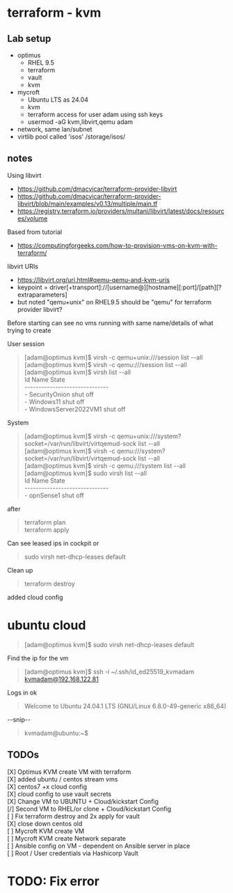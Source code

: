 
# terraform - kvm

## Lab setup

- optimus
  - RHEL 9.5
  - terraform
  - vault
  - kvm
- mycroft
  - Ubuntu LTS as 24.04
  - kvm
  - terraform access for user adam using ssh keys
  - usermod -aG kvm,libvirt,qemu adam
- network, same lan/subnet
- virtlib pool called 'isos' /storage/isos/

## notes

Using libvirt
- https://github.com/dmacvicar/terraform-provider-libvirt
- https://github.com/dmacvicar/terraform-provider-libvirt/blob/main/examples/v0.13/multiple/main.tf
- https://registry.terraform.io/providers/multani/libvirt/latest/docs/resources/volume

Based from tutorial
- https://computingforgeeks.com/how-to-provision-vms-on-kvm-with-terraform/

libvirt URIs
- https://libvirt.org/uri.html#qemu-qemu-and-kvm-uris
- keypoint = driver[+transport]://[username@][hostname][:port]/[path][?extraparameters]
- but noted "qemu+unix" on RHEL9.5 should be "qemu" for terraform provider libvirt?

Before starting can see no vms running with same name/details of what trying to create 

User session
> \[adam@optimus kvm\]\$ virsh -c qemu+unix:///session list --all \
> \[adam@optimus kvm\]\$ virsh -c qemu:///session list --all \
> \[adam@optimus kvm\]$ virsh list --all\
>  Id   Name                   State\
> \------------------------------ \
> \-    SecurityOnion          shut off\
> \-    Windows11              shut off\
> \-    WindowsServer2022VM1   shut off

System
> \[adam@optimus kvm\]\$ virsh -c qemu+unix:///system?socket=/var/run/libvirt/virtqemud-sock list --all \
> \[adam@optimus kvm\]\$ virsh -c qemu:///system?socket=/var/run/libvirt/virtqemud-sock list --all \
> \[adam@optimus kvm\]\$ virsh -c qemu:///system list --all \
> \[adam@optimus kvm\]\$ sudo virsh list --all \
> Id   Name        State \
> \------------------------------ \
> \-    opnSense1   shut off

after 

> terraform plan \
> terraform apply 

Can see leased ips in cockpit or 
> sudo virsh net-dhcp-leases default 

Clean up
> terraform destroy

added cloud config 

# ubuntu cloud 

> [adam@optimus kvm]$ sudo virsh net-dhcp-leases default

Find the ip for the vm

>[adam@optimus kvm]$ ssh -i ~/.ssh/id_ed25519_kvmadam kvmadam@192.168.122.81 

Logs in ok

>Welcome to Ubuntu 24.04.1 LTS (GNU/Linux 6.8.0-49-generic x86_64)
>
--snip--
> kvmadam@ubuntu:~$


## TODOs
[X] Optimus KVM create VM with terraform \
[X] added ubuntu / centos stream vms \
[X] centos7 +x cloud config \
[X] cloud config to use vault secrets \
[X] Change VM to UBUNTU + Cloud/kickstart Config \
[/] Second VM to RHEL/or clone + Cloud/kickstart Config \
[ ] Fix terraform destroy and 2x apply for vault \
[X] close down centos old \
[ ] Mycroft KVM create VM \
[ ] Mycroft KVM create Network separate \
[ ] Ansible config on VM - dependent on Ansible server in place \
[ ] Root / User credentials via Hashicorp Vault

# TODO: Fix error
